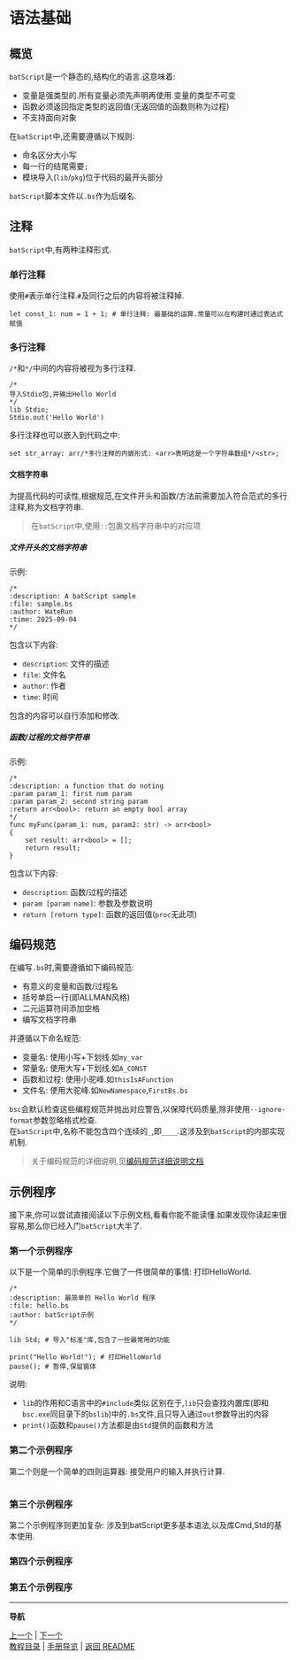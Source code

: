 # 语法基础  

## 概览  

`batScript`是一个静态的,结构化的语言.这意味着:  

- 变量是强类型的.所有变量必须先声明再使用.变量的类型不可变  
- 函数必须返回指定类型的返回值(无返回值的函数则称为过程)  
- 不支持面向对象  

在`batScript`中,还需要遵循以下规则:  

- 命名区分大小写  
- 每一行的结尾需要`;`  
- 模块导入(`lib`/`pkg`)位于代码的最开头部分  

`batScript`脚本文件以`.bs`作为后缀名.  

## 注释  

`batScript`中,有两种注释形式.  

### 单行注释  

使用`#`表示单行注释.`#`及同行之后的内容将被注释掉.  

```batscript
let const_1: num = 1 + 1; # 单行注释: 最基础的运算.常量可以在构建时通过表达式赋值
```

### 多行注释  

`/*`和`*/`中间的内容将被视为多行注释.  

```batscript
/*
导入Stdio包,并输出Hello World
*/
lib Stdio;
Stdio.out('Hello World')
```

多行注释也可以嵌入到代码之中:  

```batscript
set str_array: arr/*多行注释的内嵌形式: <arr>表明这是一个字符串数组*/<str>;
```

#### 文档字符串  

为提高代码的可读性,根据规范,在文件开头和函数/方法前需要加入符合范式的多行注释,称为文档字符串.  

> 在`batScript`中,使用`::`包裹文档字符串中的对应项  

##### 文件开头的文档字符串  

示例:  

```batscript
/*
:description: A batScript sample 
:file: sample.bs
:author: WateRun
:time: 2025-09-04
*/
```

包含以下内容:  

- `description`: 文件的描述
- `file`: 文件名  
- `author`: 作者  
- `time`: 时间  

包含的内容可以自行添加和修改.  

##### 函数/过程的文档字符串  

示例:  

```batscript
/*
:description: a function that do noting 
:param param_1: first num param
:param param_2: second string param
:return arr<bool>: return an empty bool array
*/
func myFunc(param_1: num, param2: str) -> arr<bool>
{
    set result: arr<bool> = [];
    return result;
}
```

包含以下内容:  

- `description`: 函数/过程的描述
- `param [param name]`: 参数及参数说明  
- `return [return type]`: 函数的返回值(`proc`无此项)  

## 编码规范  

在编写`.bs`时,需要遵循如下编码规范:  

- 有意义的变量和函数/过程名  
- 括号单启一行(即ALLMAN风格)  
- 二元运算符间添加空格  
- 编写文档字符串  

并遵循以下命名规范:  

- 变量名: 使用小写+下划线.如`my_var`  
- 常量名: 使用大写+下划线.如`A_CONST`  
- 函数和过程: 使用小驼峰.如`thisIsAFunction`  
- 文件名: 使用大驼峰.如`NewNamespace`,`FirstBs.bs`  

`bsc`会默认检查这些编程规范并抛出对应警告,以保障代码质量,除非使用`--ignore-format`参数忽略格式检查.  
在`batScript`中,名称不能包含四个连续的`_`,即`____`.这涉及到`batScript`的内部实现机制.  

> 关于编码规范的详细说明,见[编码规范详细说明文档](#)  

## 示例程序  

接下来,你可以尝试直接阅读以下示例文档,看看你能不能读懂.如果发现你读起来很容易,那么你已经入门`batScript`大半了.  

### 第一个示例程序  

以下是一个简单的示例程序.它做了一件很简单的事情: 打印HelloWorld.  

```batscript
/*
:description: 最简单的 Hello World 程序
:file: hello.bs
:author: batScript示例
*/

lib Std; # 导入"标准"库,包含了一些最常用的功能  

print("Hello World!"); # 打印HelloWorld
pause(); # 暂停,保留窗体
```

说明:  

- `lib`的作用和C语言中的`#include`类似.区别在于,`lib`只会查找内置库(即和`bsc.exe`同目录下的`bslib`)中的`.bs`文件,且只导入通过`out`参数导出的内容  
- `print()`函数和`pause()`方法都是由`Std`提供的函数和方法  

### 第二个示例程序  

第二个则是一个简单的四则运算器: 接受用户的输入并执行计算.  

```batscript

```

### 第三个示例程序  
第二个示例程序则更加复杂: 涉及到batScript更多基本语法,以及库Cmd,Std的基本使用.  

### 第四个示例程序  

### 第五个示例程序  

---  
**导航**  

[上一个](#) | [下一个](#)  
[教程目录](#) | [手册导览](#) | [返回 README](#)
